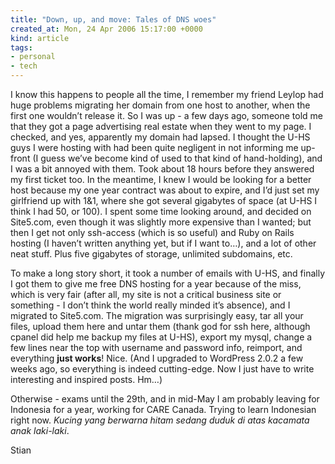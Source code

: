 ```yaml
---
title: "Down, up, and move: Tales of DNS woes"
created_at: Mon, 24 Apr 2006 15:17:00 +0000
kind: article
tags:
- personal
- tech
---
```


I know this happens to people all the time, I remember my friend Leylop
had huge problems migrating her domain from one host to another, when
the first one wouldn’t release it. So I was up - a few days ago, someone
told me that they got a page advertising real estate when they went to
my page. I checked, and yes, apparently my domain had lapsed. I thought
the U-HS guys I were hosting with had been quite negligent in not
informing me up-front (I guess we’ve become kind of used to that kind of
hand-holding), and I was a bit annoyed with them. Took about 18 hours
before they answered my first ticket too. In the meantime, I knew I
would be looking for a better host because my one year contract was
about to expire, and I’d just set my girlfriend up with 1&1, where she
got several gigabytes of space (at U-HS I think I had 50, or 100). I
spent some time looking around, and decided on Site5.com, even though it
was slightly more expensive than I wanted; but then I get not only
ssh-access (which is so useful) and Ruby on Rails hosting (I haven’t
written anything yet, but if I want to…), and a lot of other neat stuff.
Plus five gigabytes of storage, unlimited subdomains, etc.

To make a long story short, it took a number of emails with U-HS, and
finally I got them to give me free DNS hosting for a year because of the
miss, which is very fair (after all, my site is not a critical business
site or something - I don’t think the world really minded it’s absence),
and I migrated to Site5.com. The migration was surprisingly easy, tar
all your files, upload them here and untar them (thank god for ssh here,
although cpanel did help me backup my files at U-HS), export my mysql,
change a few lines near the top with username and password info,
reimport, and everything **just works**! Nice. (And I upgraded to
WordPress 2.0.2 a few weeks ago, so everything is indeed cutting-edge.
Now I just have to write interesting and inspired posts. Hm…)

Otherwise - exams until the 29th, and in mid-May I am probably leaving
for Indonesia for a year, working for CARE Canada. Trying to learn
Indonesian right now. *Kucing yang berwarna hitam sedang duduk di atas
kacamata anak laki-laki*.

Stian
